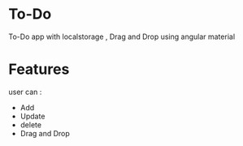 # To-Do
To-Do app with localstorage , Drag and Drop using angular material
# Features
user can :
- Add
- Update
- delete
- Drag and Drop
